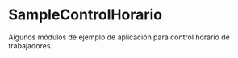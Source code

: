 # SampleControlHorario
Algunos módulos de ejemplo de aplicación para control horario de trabajadores.
